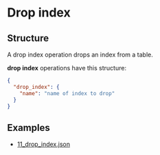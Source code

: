 # Drop index

## Structure

A drop index operation drops an index from a table.

**drop index** operations have this structure:

```json
{
  "drop_index": {
    "name": "name of index to drop"
  }
}
```

## Examples

- [11_drop_index.json](../../examples/11_drop_index.json)
